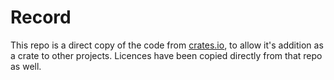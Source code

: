 # Record

This repo is a direct copy of the code from [crates.io](https://github.com/rust-lang/crates.io/blob/master/src/tests/record.rs), to allow it's addition as a crate to other projects. Licences have been copied directly from that repo as well.
